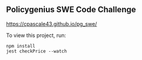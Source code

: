 ## Policygenius SWE Code Challenge

https://cpascale43.github.io/pg_swe/

To view this project, run:

```
npm install
jest checkPrice --watch
```